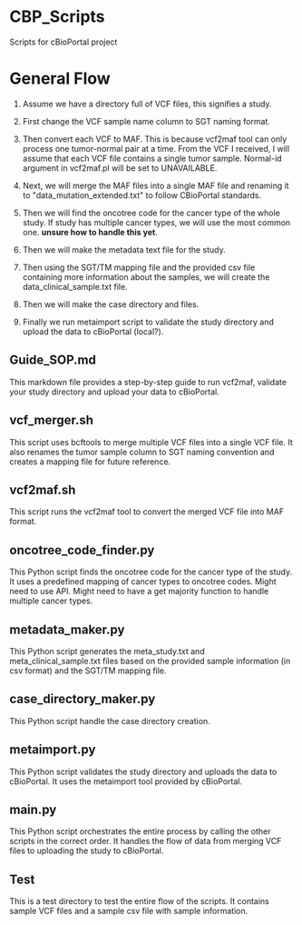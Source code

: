 # CBP_Scripts
Scripts for cBioPortal project

# General Flow
1. Assume we have a directory full of VCF files, this signifies a study.
2. First change the VCF sample name column to SGT naming format.
3. Then convert each VCF to MAF. This is because vcf2maf tool can only process one tumor-normal pair at a time. From the VCF I received, I will assume that each VCF file contains a single tumor sample. Normal-id argument in vcf2maf.pl will be set to UNAVAILABLE.
4. Next, we will merge the MAF files into a single MAF file and renaming it to "data_mutation_extended.txt" to follow CBioPortal standards.

5. Then we will find the oncotree code for the cancer type of the whole study. If study has multiple cancer types, we will use the most common one. **unsure how to handle this yet**.
6. Then we will make the metadata text file for the study.
7. Then using the SGT/TM mapping file and the provided csv file containing more information about the samples, we will create the data_clinical_sample.txt file.
8. Then we will make the case directory and files.
9. Finally we run metaimport script to validate the study directory and upload the data to cBioPortal (local?).

## Guide_SOP.md
This markdown file provides a step-by-step guide to run vcf2maf, validate your study directory and upload your data to cBioPortal.

## vcf_merger.sh
This script uses bcftools to merge multiple VCF files into a single VCF file. It also renames the tumor sample column to SGT naming convention and creates a mapping file for future reference.

## vcf2maf.sh
This script runs the vcf2maf tool to convert the merged VCF file into MAF format.

## oncotree_code_finder.py
This Python script finds the oncotree code for the cancer type of the study. It uses a predefined mapping of cancer types to oncotree codes. Might need to use API. Might need to have a get majority function to handle multiple cancer types.

## metadata_maker.py
This Python script generates the meta_study.txt and meta_clinical_sample.txt files based on the provided sample information (in csv format) and the SGT/TM mapping file.

## case_directory_maker.py
This Python script handle the case directory creation.

## metaimport.py
This Python script validates the study directory and uploads the data to cBioPortal. It uses the metaimport tool provided by cBioPortal.

## main.py
This Python script orchestrates the entire process by calling the other scripts in the correct order. It handles the flow of data from merging VCF files to uploading the study to cBioPortal.

## Test
This is a test directory to test the entire flow of the scripts. It contains sample VCF files and a sample csv file with sample information. 

